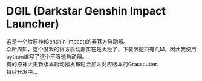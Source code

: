 # DGIL (Darkstar Genshin Impact Launcher)  
这是一个给原神(Genshin Impact)的非官方启动器。  
众所周知，这个游戏的官方启动器实在是太逊了，下载限速只有几M，因此我使用python编写了这个不限速启动器。  
有的原神大更新版本启动器发布时会加入对应版本的Grasscutter.  
持续开发中...
